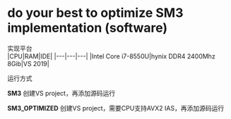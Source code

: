 # do your best to optimize SM3 implementation (software)

实现平台<br>
|CPU|RAM|IDE|
|---|---|---|
|Intel Core i7-8550U|hynix DDR4 2400Mhz 8Gib|VS 2019|

运行方式

**SM3**
创建VS project，再添加源码运行

**SM3_OPTIMIZED**
创建VS project，需要CPU支持AVX2 IAS，再添加源码运行
